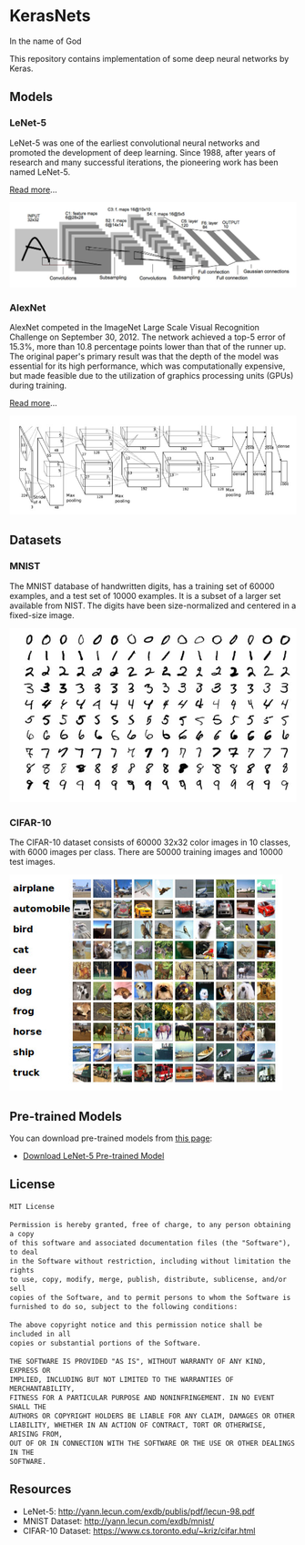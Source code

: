 # KerasNets

In the name of God

This repository contains implementation of some deep neural networks by Keras.

## Models

### LeNet-5

LeNet-5 was one of the earliest convolutional neural networks and promoted the development of deep learning. Since 1988,
after years of research and many successful iterations, the pioneering work has been named LeNet-5.

[Read more](lenet_5)...

![LeNet-5 Architecture](lenet_5/images/lenet_5.jpg)

### AlexNet

AlexNet competed in the ImageNet Large Scale Visual Recognition Challenge on September 30, 2012. The network achieved a top-5
error of 15.3%, more than 10.8 percentage points lower than that of the runner up. The original paper's primary result
was that the depth of the model was essential for its high performance, which was computationally expensive, but made
feasible due to the utilization of graphics processing units (GPUs) during training.

[Read more](alexnet)...

![AlexNet Architecture](alexnet/images/alexnet.jpg)

## Datasets

### MNIST

The MNIST database of handwritten digits, has a training set of 60000 examples, and a test set of 10000 examples.
It is a subset of a larger set available from NIST. The digits have been size-normalized and centered in a fixed-size image.

![MNIST Sample](images/mnist_sample.jpg)

### CIFAR-10

The CIFAR-10 dataset consists of 60000 32x32 color images in 10 classes, with 6000 images per class.
There are 50000 training images and 10000 test images.

![CIFAR-10 Sample](images/cifar_10_sample.jpg)

## Pre-trained Models

You can download pre-trained models from [this page](https://github.com/amir-saniyan/KerasNets/releases/tag/pre-trained-models):

* [Download LeNet-5 Pre-trained Model](https://github.com/amir-saniyan/KerasNets/releases/download/pre-trained-models/lenet_5.zip)

## License

```
MIT License

Permission is hereby granted, free of charge, to any person obtaining a copy
of this software and associated documentation files (the "Software"), to deal
in the Software without restriction, including without limitation the rights
to use, copy, modify, merge, publish, distribute, sublicense, and/or sell
copies of the Software, and to permit persons to whom the Software is
furnished to do so, subject to the following conditions:

The above copyright notice and this permission notice shall be included in all
copies or substantial portions of the Software.

THE SOFTWARE IS PROVIDED "AS IS", WITHOUT WARRANTY OF ANY KIND, EXPRESS OR
IMPLIED, INCLUDING BUT NOT LIMITED TO THE WARRANTIES OF MERCHANTABILITY,
FITNESS FOR A PARTICULAR PURPOSE AND NONINFRINGEMENT. IN NO EVENT SHALL THE
AUTHORS OR COPYRIGHT HOLDERS BE LIABLE FOR ANY CLAIM, DAMAGES OR OTHER
LIABILITY, WHETHER IN AN ACTION OF CONTRACT, TORT OR OTHERWISE, ARISING FROM,
OUT OF OR IN CONNECTION WITH THE SOFTWARE OR THE USE OR OTHER DEALINGS IN THE
SOFTWARE.
```

## Resources

* LeNet-5: http://yann.lecun.com/exdb/publis/pdf/lecun-98.pdf
* MNIST Dataset: http://yann.lecun.com/exdb/mnist/
* CIFAR-10 Dataset: https://www.cs.toronto.edu/~kriz/cifar.html
